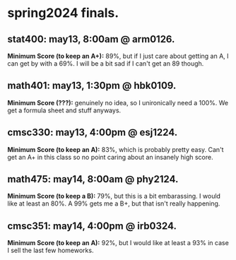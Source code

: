 # spring2024 finals.

## stat400: may13, 8:00am @ arm0126.

**Minimum Score (to keep an A+):** $89\%$, but if I just care about getting an A, I can get by with a $69\%$. I will be a bit sad if I can't get an $89$ though.

## math401: may13, 1:30pm @ hbk0109.

**Minimum Score (???):** genuinely no idea, so I unironically need a $100\%$. We get a formula sheet and stuff anyways.

## cmsc330: may13, 4:00pm @ esj1224.

**Minimum Score (to keep an A):** $83\%$, which is probably pretty easy. Can't get an A+ in this class so no point caring about an insanely high score.

## math475: may14, 8:00am @ phy2124.

**Minimum Score (to keep a B):** $79\%$, but this is a bit embarassing. I would like at least an $80\%$. A $99\%$ gets me a B+, but that isn't really happening.

## cmsc351: may14, 4:00pm @ irb0324.

**Minimum Score (to keep an A):** $92\%$, but I would like at least a $93\%$ in case I sell the last few homeworks.

